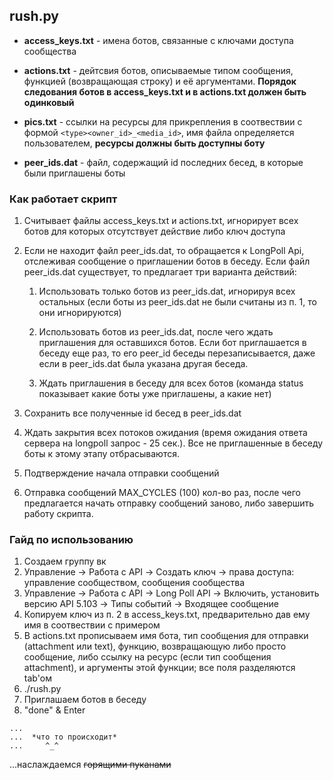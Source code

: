 ## rush.py
  - **access_keys.txt** - имена ботов, связанные с ключами доступа сообщества
  - **actions.txt** - дейтсвия ботов, описываемые типом сообщения, функцией (возвращающая строку) и её аргументами. **Порядок следования ботов в access_keys.txt и в actions.txt должен быть одинковый**
  
  - **pics.txt** - ссылки на ресурсы для прикрепления в соотвествии с формой ```<type><owner_id>_<media_id>```, имя файла определяется пользователем, **ресурсы должны быть доступны боту**
  - **peer_ids.dat** - файл, содержащий id последних бесед, в которые были приглашены боты
  
### Как работает скрипт
  1) Считывает файлы access_keys.txt и actions.txt, игнорирует всех ботов для которых отсутствует действие либо ключ доступа
  2) Если не находит файл peer_ids.dat, то обращается к LongPoll Api, отслеживая сообщение о приглашении ботов в беседу. Если файл peer_ids.dat существует, то предлагает три варианта действий:
  
      1) Использовать только ботов из peer_ids.dat, игнорируя всех остальных (если боты из peer_ids.dat не были считаны из п. 1, то они игнорируются)
      
      2) Использовать ботов из peer_ids.dat, после чего ждать приглашения для оставшихся ботов. Если бот приглашается в беседу еще раз, то его peer_id беседы перезаписывается, даже если в peer_ids.dat была указана другая беседа.
      
      3) Ждать приглашения в беседу для всех ботов (команда status показывает какие боты уже приглашены, а какие нет)
  3) Сохранить все полученные id бесед в peer_ids.dat
  4) Ждать закрытия всех потоков ожидания (время ожидания ответа сервера на longpoll запрос - 25 сек.). Все не приглашенные в беседу боты к этому этапу отбрасываются.
  5) Подтверждение начала отправки сообщений
  6) Отправка сообщений MAX_CYCLES (100) кол-во раз, после чего предлагается начать отправку сообщений заново, либо завершить работу скрипта.
  
### Гайд по использованию
  1) Создаем группу вк
  2) Управление -> Работа с API -> Создать ключ -> права доступа: управление сообществом, сообщения сообщества 
  3) Управление -> Работа с API -> Long Poll API -> Включить, установить версию API 5.103 -> Типы событий -> Входящее сообщение
  3) Копируем ключ из п. 2 в access_keys.txt, предварительно дав ему имя в соотвествии с примером
  4) В actions.txt прописываем имя бота, тип сообщения для отправки (attachment или text), функцию, возвращающую либо просто сообщение, либо ссылку на ресурс (если тип сообщения attachment), и аргументы этой функции; все поля разделяются tab'ом
  5) ./rush.py  
  6) Приглашаем ботов в беседу
  7) "done" & Enter
  ```
  ...  
  ...  *что то происходит*
  ...     ^_^
  ```
 ...наслаждаемся ~~горящими пуканами~~
